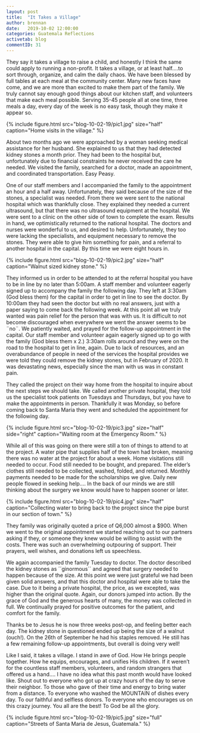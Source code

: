 ```yaml
---
layout: post
title:  "It Takes a Village"
author: brennan
date:   2019-10-02 12:00:00
categories: Guatemala Reflections
activetab: blog
commentID: 31
---
```


They say it takes a village to raise a child, and honestly I think the same could apply to running a non-profit. It takes a village, or at least half….to sort through, organize, and calm the daily chaos. We have been blessed by full tables at each meal at the community center. Many new faces have come, and we are more than excited to make them part of the family. We truly cannot say enough good things about our kitchen staff, and volunteers that make each meal possible. Serving 35-45 people all at one time, three meals a day, every day of the week is no easy task, though they make it appear so.

{% include figure.html src="blog-10-02-19/pic1.jpg" size="half" caption="Home visits in the village." %}

About two months ago we were approached by a woman seeking medical assistance for her husband. She explained to us that they had detected kidney stones a month prior. They had been to the hospital but, unfortunately due to financial constraints he never received the care he needed. We visited the family, searched for a doctor, made an appointment, and coordinated transportation. Easy Peasy. 

One of our staff members and I accompanied the family to the appointment an hour and a half away. Unfortunately, they said because of the size of the stones, a specialist was needed. From there we were sent to the national hospital which was thankfully close. They explained they needed a current ultrasound, but that there was no ultrasound equipment at the hospital. We were sent to a clinic on the other side of town to complete the exam. Results in hand, we optimistically returned to the national hospital. The doctors and nurses were wonderful to us, and desired to help. Unfortunately, they too were lacking the specialists, and equipment necessary to remove the stones. They were able to give him something for pain, and a referral to another hospital in the capital. By this time we were eight hours in. 

{% include figure.html src="blog-10-02-19/pic2.jpg" size="half" caption="Walnut sized kidney stone." %}

They informed us in order to be attended to at the referral hospital you have to be in line by no later than 5:00am. A staff member and volunteer eagerly signed up to accompany the family the following day. They left at 3:30am (God bless them) for the capital in order to get in line to see the doctor. By 10:00am they had seen the doctor but with no real answers, just with a paper saying to come back the following week. At this point all we truly wanted was pain relief for the person that was with us. It is difficult to not become discouraged when everywhere we went the answer seems to be ¨no¨. We patiently waited, and prayed for the follow-up appointment in the capital. Our staff member and volunteer again eagerly signed up to go with the family (God bless them x 2.) 3:30am rolls around and they were on the road to the hospital to get in line, again. Due to lack of resources, and an overabundance of people in need of the services the hospital provides we were told they could remove the kidney stones, but in February of 2020. It was devastating news, especially since the man with us was in constant pain. 

They called the project on their way home from the hospital to inquire about the next steps we should take. We called another private hospital, they told us the specialist took patients on Tuesdays and Thursdays, but you have to make the appointments in person. Thankfully it was Monday, so before coming back to Santa Maria they went and scheduled the appointment for the following day. 

{% include figure.html src="blog-10-02-19/pic3.jpg" size="half" side="right" caption="Waiting room at the Emergency Room." %}

While all of this was going on there were still a ton of things to attend to at the project. A water pipe that supplies half of the town had broken, meaning there was no water at the project for about a week. Home visitations still needed to occur. Food still needed to be bought, and prepared. The elder’s clothes still needed to be collected, washed, folded, and returned. Monthly payments needed to be made for the scholarships we give. Daily new people flowed in seeking help…. In the back of our minds we are still thinking about the surgery we know would have to happen sooner or later.

{% include figure.html src="blog-10-02-19/pic4.jpg" size="half" caption="Collecting water to bring back to the project since the pipe burst in our section of town." %}

They family was originally quoted a price of Q6,000 almost a $900. When we went to the original appointment we started reaching out to our partners asking if they, or someone they knew would be willing to assist with the costs. There was such an overwhelming outpouring of support. Their prayers, well wishes, and donations left us speechless. 

We again accompanied the family Tuesday to doctor. The doctor described the kidney stones as      ´´ginormous´´ and agreed that surgery needed to happen because of the size. At this point we were just grateful we had been given solid answers, and that this doctor and hospital were able to take the case. Due to it being a private hospital, the price, as we excepted, was higher than the original quote. Again, our donors jumped into action. By the grace of God and the generous hearts of many, the money was collected in full. We continually prayed for positive outcomes for the patient, and comfort for the family. 

Thanks be to Jesus he is now three weeks post-op, and feeling better each day. The kidney stone in questioned ended up being the size of a walnut (ouch!). On the 26th of September he had his staples removed. He still has a few remaining follow-up appointments, but overall is doing very well!

Like I said, it takes a village. I stand in awe of God. How He brings people together. How he equips, encourages, and unifies His children. If it weren’t for the countless staff members, volunteers, and random strangers that offered us a hand…. I have no idea what this past month would have looked like. Shout out to everyone who got up at crazy hours of the day to serve their neighbor. To those who gave of their time and energy to bring water from a distance. To everyone who washed the MOUNTAIN of dishes every day. To our faithful and selfless donors. To everyone who encourages us on this crazy journey. You all are the best! To God be all the glory.    

{% include figure.html src="blog-10-02-19/pic5.jpg" size="full" caption="Streets of Santa Maria de Jesus, Guatemala." %}

